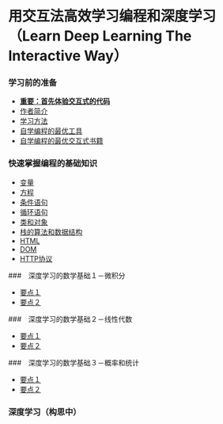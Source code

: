 # 用交互法高效学习编程和深度学习（Learn Deep Learning The Interactive Way）

### 学习前的准备

- [**重要：首先体验交互式的代码**]()
- [作者简介]()
- [学习方法]()
- [自学编程的最优工具]()
- [自学编程的最优交互式书籍]()

### 快速掌握编程的基础知识

- [变量]()
- [方程]()
- [条件语句]()
- [循环语句]()
- [类和对象]()
- [栈的算法和数据结构]()
- [HTML]()
- [DOM]()
- [HTTP协议]()

###　深度学习的数学基础１－微积分

- [要点１]()
- [要点２]()

###　深度学习的数学基础２－线性代数

- [要点１]()
- [要点２]()

###　深度学习的数学基础３－概率和统计

- [要点１]()
- [要点２]()

### 深度学习（构思中）